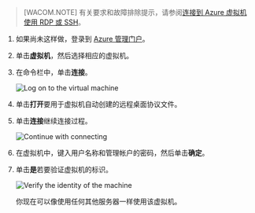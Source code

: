 ﻿<properties linkid="manage-windows-howto-logon" urlDisplayName="Log on to a VM" pageTitle="登录到运行 Windows Server 的虚拟机" metaKeywords="Azure logging on vm, vm portal" description="了解如何在登录到运行 Windows Server 2008 R2，通过使用 Azure 管理门户的虚拟机。" metaCanonical="" services="virtual-machines" documentationCenter="" title="How to Log on to a Virtual Machine Running Windows Server" authors="kathydav" solutions="" manager="dongill" editor="tysonn" />


>[WACOM.NOTE] 有关要求和故障排除提示，请参阅[连接到 Azure 虚拟机使用 RDP 或 SSH](http://msdn.microsoft.com/library/azure/dn535788.aspx)。

1. 如果尚未这样做，登录到 [Azure 管理门户](http://manage.windowsazure.cn)。

2. 单击**虚拟机**，然后选择相应的虚拟机。

3. 在命令栏中，单击**连接**。

	![Log on to the virtual machine](./media/virtual-machines-log-on-win-server/connectwindows.png)

4. 单击**打开**要用于虚拟机自动创建的远程桌面协议文件。
	
5. 单击**连接**继续连接过程。

	![Continue with connecting](./media/virtual-machines-log-on-win-server/connectpublisher.png)

6. 在虚拟机中，键入用户名称和管理帐户的密码，然后单击**确定**。
	
	
7. 单击**是**若要验证虚拟机的标识。

	![Verify the identity of the machine](./media/virtual-machines-log-on-win-server/connectverify.png)

	你现在可以像使用任何其他服务器一样使用该虚拟机。

